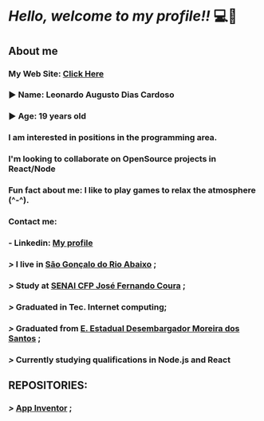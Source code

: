 
# ***Hello, welcome to my profile!!*** :computer::brain:

## About me

### My Web Site: [**Click Here**](https://leonardo2745.github.io/)
### :arrow_forward: **Name**: Leonardo Augusto Dias Cardoso

### :arrow_forward: **Age**: 19 years old

### I am interested in positions in the programming area.

### I'm looking to collaborate on OpenSource projects in React/Node

### Fun fact about me: I like to play games to relax the atmosphere (^-^).

### Contact me:

### - Linkedin: [**My profile**](https://www.linkedin.com/in/leonardo-augusto-01290531a/)

### ***>*** I live in [**São Gonçalo do Rio Abaixo**](https://goo.gl/maps/ES6ucZyVt4QQm1Sh8) ;

### ***>*** Study at [**SENAI CFP José Fernando Coura**](https://goo.gl/maps/gFho9NV2kCMmVZ1i6) ;

### ***>*** Graduated in Tec. Internet computing;

### ***>*** Graduated from [**E. Estadual Desembargador Moreira dos Santos**](https://goo.gl/maps/wReTpEk7BTFAXj4UA) ;

### ***>*** Currently studying qualifications in Node.js and React

## REPOSITORIES:


### ***>*** [**App Inventor**](https://github.com/Leonardo2745/App-Inventor) ;


